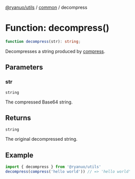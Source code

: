 [@ryanuo/utils](../../index.md) / [common](../index.md) / decompress

# Function: decompress()

```ts
function decompress(str): string;
```

Decompresses a string produced by [compress](compress.md).

## Parameters

### str

`string`

The compressed Base64 string.

## Returns

`string`

The original decompressed string.

## Example

```ts twoslash
import { decompress } from '@ryanuo/utils'
decompress(compress('hello world')) // => 'hello world'
```
